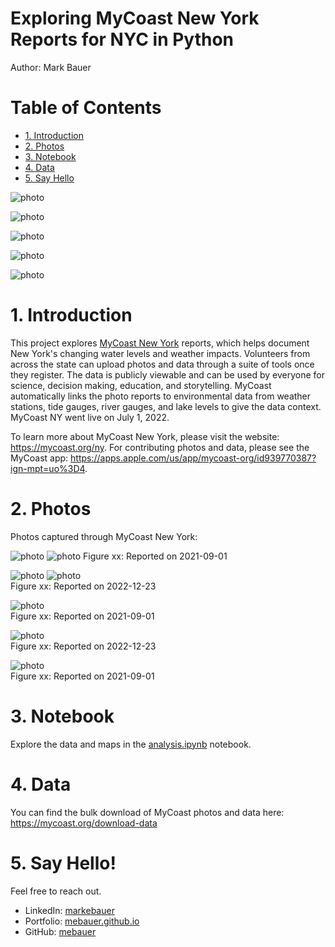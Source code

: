 # Exploring MyCoast New York Reports for NYC in Python
Author: Mark Bauer

# Table of Contents
   * [1. Introduction](#1-Introduction)
   * [2. Photos](#2-Photos)
   * [3. Notebook](#3-Notebook)
   * [4. Data](#4-Data)
   * [5. Say Hello](#5-Say-Hello)

![photo](figures/reports-nyc.png)

![photo](figures/choropleth-map.png) 

![photo](figures/nta-bar.png) 

![photo](figures/date-bar.png) 

![photo](figures/photo-date.png) 

# 1. Introduction
This project explores [MyCoast New York](https://mycoast.org/ny) reports, which helps document New York's changing water levels and weather impacts. Volunteers from across the state can upload photos and data through a suite of tools once they register. The data is publicly viewable and can be used by everyone for science, decision making, education, and storytelling. MyCoast automatically links the photo reports to environmental data from weather stations, tide gauges, river gauges, and lake levels to give the data context. MyCoast NY went live on July 1, 2022.

To learn more about MyCoast New York, please visit the website: https://mycoast.org/ny. For contributing photos and data, please see the MyCoast app: https://apps.apple.com/us/app/mycoast-org/id939770387?ign-mpt=uo%3D4.


# 2. Photos 
Photos captured through MyCoast New York:  

![photo](figures/highest-depth.png)
![photo](https://report-images.nyc3.digitaloceanspaces.com/2023/06/21194127/20210901_221628-scaled.jpg)
Figure xx: Reported on 2021-09-01 

![photo](figures/fourth-highest-depth.png) 
![photo](https://report-images.nyc3.digitaloceanspaces.com/2023/01/09205934/mckee-164th-7_30-am.png)  
Figure xx: Reported on 2022-12-23 

![photo](https://report-images.nyc3.digitaloceanspaces.com/2023/06/21195159/20210901_221005-scaled.jpg)  
Figure xx: Reported on 2021-09-01

![photo](https://report-images.nyc3.digitaloceanspaces.com/2024/01/13102745/9659b56e99a9f8aa66c00e2f63b064e97254ee00.jpg)  
Figure xx: Reported on 2022-12-23 

![photo](https://report-images.nyc3.digitaloceanspaces.com/2024/06/01190937/e1e2cfb5d430ba78b57dfa17887617e58e0141bd.jpg)  
Figure xx: Reported on 2021-09-01

# 3. Notebook 
Explore the data and maps in the [analysis.ipynb](https://github.com/mebauer/mycoast-ny-data/blob/main/analysis.ipynb) notebook.

# 4. Data
You can find the bulk download of MyCoast photos and data here: https://mycoast.org/download-data

# 5. Say Hello!
Feel free to reach out.
- LinkedIn: [markebauer](https://www.linkedin.com/in/markebauer/)   
- Portfolio: [mebauer.github.io](https://mebauer.github.io/)
- GitHub: [mebauer](https://github.com/mebauer)

